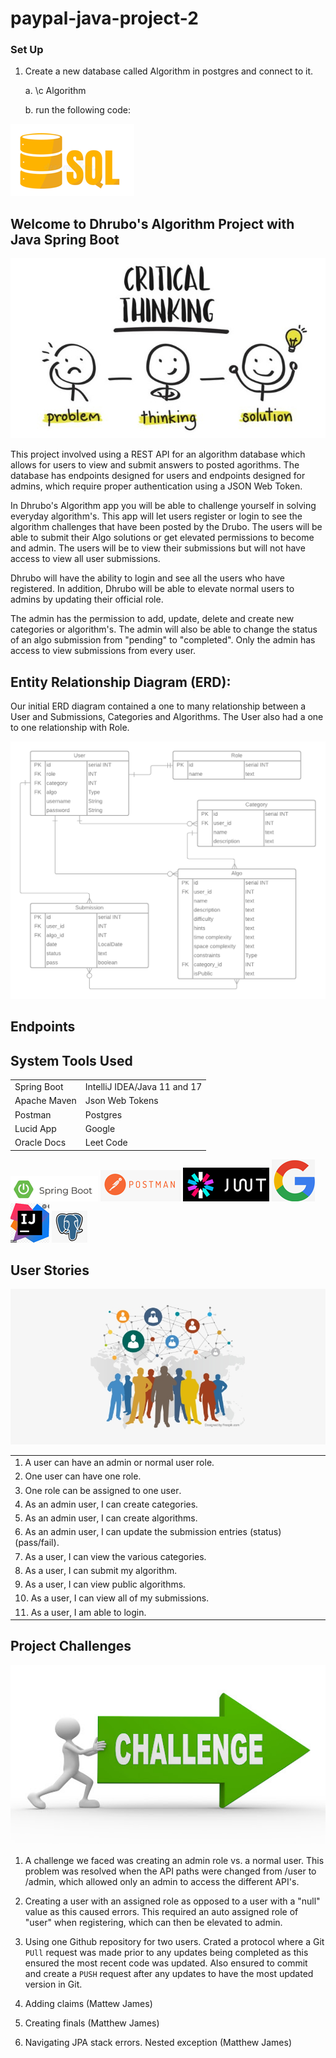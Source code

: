 # paypal-java-project-2

### Set Up
1. Create a new database called Algorithm in postgres and connect to it. 

    a. \c Algorithm

    b. run the following code:

![img_8.png](img_8.png)

## **Welcome to Dhrubo's Algorithm Project with Java Spring Boot**

![img_2.png](img_2.png)

This project involved using a REST API for an algorithm database which allows for users to
view and submit answers to posted agorithms. The database has endpoints designed for users 
and endpoints designed for admins, which require proper authentication using a JSON Web Token.     

In Dhrubo's Algorithm app you will be able to challenge yourself in solving everyday algorithm's.
This app will let users register or login to see the algorithm challenges that have been
posted by the Drubo. The users will be able to submit their Algo solutions or
get elevated permissions to become and admin. The users will be to view their submissions but
will not have access to view all user submissions.

Dhrubo will have the ability to login and see all the users who have registered. 
In addition, Dhrubo will be able to elevate normal users to admins by updating their official 
role. 

The admin has the permission to add, update, delete and create new categories or algorithm's.
The admin will also be able to change the status of an algo submission from "pending" to "completed".
Only the admin has access to view submissions from every user. 

## Entity Relationship Diagram (ERD):

Our initial ERD diagram contained a one to many relationship between a User and Submissions, Categories
and Algorithms. The User also had a one to one relationship with Role. 

![img.png](img.png)

## Endpoints



## System Tools Used

|  |  |
| --- | :--- |
| Spring Boot | IntelliJ IDEA/Java 11 and 17 |
| Apache Maven | Json Web Tokens |
| Postman | Postgres |
| Lucid App | Google |
| Oracle Docs | Leet Code |

![img_9.png](img_9.png) 
![img_14.png](img_14.png) 
![img_11.png](img_11.png)  ![img_12.png](img_12.png) ![img_10.png](img_10.png) ![img_15.png](img_15.png)


## User Stories
![img_4.png](img_4.png)

| |
| --- |
|1. A user can have an admin or normal user role.
|2. One user can have one role.
|3. One role can be assigned to one user.
|4. As an admin user, I can create categories.
|5. As an admin user, I can create algorithms.
|6. As an admin user, I can update the submission entries (status)(pass/fail).
|7. As a user, I can view the various categories.
|8. As a user, I can submit my algorithm.
|9. As a user, I can view public algorithms.
|10. As a user, I can view all of my submissions.
|11. As a user, I am able to login.


## Project Challenges

![img_7.png](img_7.png)

1. A challenge we faced was creating an admin role vs. a normal user. This problem was 
resolved when the API paths were changed from /user to /admin, which allowed only an admin to access
the different API's. 


2. Creating a user with an assigned role as opposed to a user with a "null" value as this caused errors. 
This required an auto assigned role of "user" when registering, which can then be elevated to admin.


3. Using one Github repository for two users. Crated a protocol where a Git `PUll` request was made prior
to any updates being completed as this ensured the most recent code was updated. Also ensured to commit
and create a `PUSH` request after any updates to have the most updated version in Git. 


4. Adding claims (Mattew James)

5. Creating finals (Matthew James)

6. Navigating JPA stack errors. Nested exception (Matthew James)











